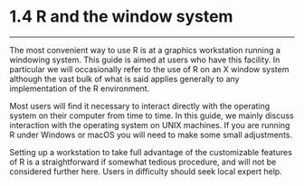 # 1.4 R and the window system
---
The most convenient way to use R is at a graphics workstation running a windowing system. This guide is aimed at users who have this facility. In particular we will occasionally refer to the use of R on an X window system although the vast bulk of what is said applies generally to any implementation of the R environment.

Most users will find it necessary to interact directly with the operating system on their computer from time to time. In this guide, we mainly discuss interaction with the operating system on UNIX machines. If you are running R under Windows or macOS you will need to make some small adjustments.

Setting up a workstation to take full advantage of the customizable features of R is a straightforward if somewhat tedious procedure, and will not be considered further here. Users in difficulty should seek local expert help.